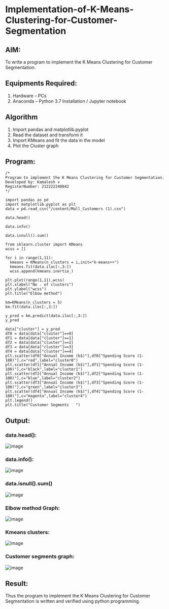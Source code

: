 # Implementation-of-K-Means-Clustering-for-Customer-Segmentation

## AIM:
To write a program to implement the K Means Clustering for Customer Segmentation.

## Equipments Required:
1. Hardware – PCs
2. Anaconda – Python 3.7 Installation / Jupyter notebook

## Algorithm
1. Import pandas and matplotlib.pyplot
2. Read the dataset and transform it
3. Import KMeans and fit the data in the model
4. Plot the Cluster graph

## Program:
```
/*
Program to implement the K Means Clustering for Customer Segmentation.
Developed by: Kamalesh v
RegisterNumber: 212222240042
*/

import pandas as pd
import matplotlib.pyplot as plt
data = pd.read_csv("/content/Mall_Customers (1).csv")

data.head()

data.info()

data.isnull().sum()

from sklearn.cluster import KMeans
wcss = []

for i in range(1,11):
  kmeans = KMeans(n_clusters = i,init="k-means++")
  kmeans.fit(data.iloc[:,3:])
  wcss.append(kmeans.inertia_)

plt.plot(range(1,11),wcss)
plt.xlabel("No . of clusters")
plt.ylabel("wcss")
plt.title("Elbow method")

km=KMeans(n_clusters = 5)
km.fit(data.iloc[:,3:])

y_pred = km.predict(data.iloc[:,3:])
y_pred

data["cluster"] = y_pred
df0 = data[data["cluster"]==0]
df1 = data[data["cluster"]==1]
df2 = data[data["cluster"]==2]
df3 = data[data["cluster"]==3]
df4 = data[data["cluster"]==4]
plt.scatter(df0["Annual Income (k$)"],df0["Spending Score (1-100)"],c="red",label="cluster0")
plt.scatter(df1["Annual Income (k$)"],df1["Spending Score (1-100)"],c="black",label="cluster1")
plt.scatter(df2["Annual Income (k$)"],df2["Spending Score (1-100)"],c="blue",label="cluster2")
plt.scatter(df3["Annual Income (k$)"],df3["Spending Score (1-100)"],c="green",label="cluster3")
plt.scatter(df4["Annual Income (k$)"],df4["Spending Score (1-100)"],c="magenta",label="cluster4")
plt.legend()
plt.title("Customer Segments   ")
```

## Output:
### data.head():
![image](https://github.com/ShanmathiShanmugam/Implementation-of-K-Means-Clustering-for-Customer-Segmentation/assets/121243595/5b44c788-ae52-4d23-a439-20d93ea315da)

### data.info():
![image](https://github.com/ShanmathiShanmugam/Implementation-of-K-Means-Clustering-for-Customer-Segmentation/assets/121243595/ce55c579-cf65-4a40-9d7a-8cd921129ab1)

### data.isnull().sum()
![image](https://github.com/ShanmathiShanmugam/Implementation-of-K-Means-Clustering-for-Customer-Segmentation/assets/121243595/1623ad92-fb22-4c9f-9d2c-e99f022f9c2a)

### Elbow method Graph:
![image](https://github.com/ShanmathiShanmugam/Implementation-of-K-Means-Clustering-for-Customer-Segmentation/assets/121243595/845abcec-8790-4352-9d91-dda40d30bd88)

### Kmeans clusters:
![image](https://github.com/ShanmathiShanmugam/Implementation-of-K-Means-Clustering-for-Customer-Segmentation/assets/121243595/ea3de085-e626-4671-bd24-a7b22ba9ff07)

### Customer segments graph:
![image](https://github.com/ShanmathiShanmugam/Implementation-of-K-Means-Clustering-for-Customer-Segmentation/assets/121243595/b0a799fb-00bb-4062-9508-1c050ebc341c)

## Result:
Thus the program to implement the K Means Clustering for Customer Segmentation is written and verified using python programming.
